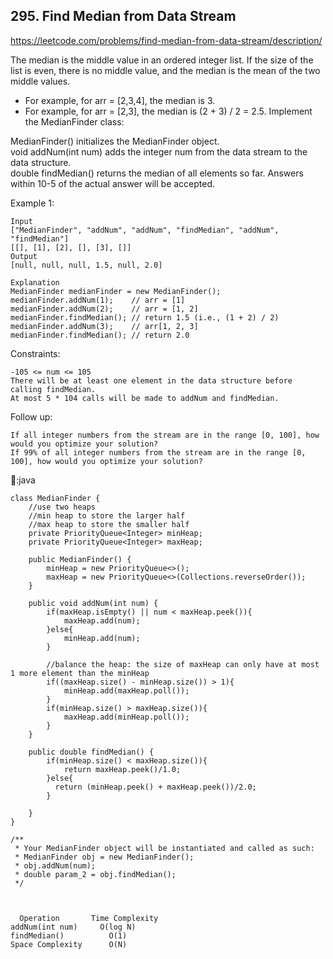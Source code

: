 ## 295. Find Median from Data Stream
https://leetcode.com/problems/find-median-from-data-stream/description/

The median is the middle value in an ordered integer list. If the size of the list is even, there is no middle value, and the median is the mean of the two middle values.

- For example, for arr = [2,3,4], the median is 3.
- For example, for arr = [2,3], the median is (2 + 3) / 2 = 2.5.
Implement the MedianFinder class:

MedianFinder() initializes the MedianFinder object.  
void addNum(int num) adds the integer num from the data stream to the data structure.   
double findMedian() returns the median of all elements so far. Answers within 10-5 of the actual answer will be accepted.   
       

Example 1:

    Input
    ["MedianFinder", "addNum", "addNum", "findMedian", "addNum", "findMedian"]
    [[], [1], [2], [], [3], []]
    Output
    [null, null, null, 1.5, null, 2.0]
    
    Explanation
    MedianFinder medianFinder = new MedianFinder();
    medianFinder.addNum(1);    // arr = [1]
    medianFinder.addNum(2);    // arr = [1, 2]
    medianFinder.findMedian(); // return 1.5 (i.e., (1 + 2) / 2)
    medianFinder.addNum(3);    // arr[1, 2, 3]
    medianFinder.findMedian(); // return 2.0
     

Constraints:

    -105 <= num <= 105
    There will be at least one element in the data structure before calling findMedian.
    At most 5 * 104 calls will be made to addNum and findMedian.
     

Follow up:

    If all integer numbers from the stream are in the range [0, 100], how would you optimize your solution?
    If 99% of all integer numbers from the stream are in the range [0, 100], how would you optimize your solution?
  
  👱:java
  
    class MedianFinder {
        //use two heaps
        //min heap to store the larger half
        //max heap to store the smaller half
        private PriorityQueue<Integer> minHeap;
        private PriorityQueue<Integer> maxHeap;
    
        public MedianFinder() {
            minHeap = new PriorityQueue<>();
            maxHeap = new PriorityQueue<>(Collections.reverseOrder());
        }
        
        public void addNum(int num) {
            if(maxHeap.isEmpty() || num < maxHeap.peek()){
                maxHeap.add(num);
            }else{
                minHeap.add(num);
            }
    
            //balance the heap: the size of maxHeap can only have at most 1 more element than the minHeap
            if((maxHeap.size() - minHeap.size()) > 1){
                minHeap.add(maxHeap.poll());   
            }
            if(minHeap.size() > maxHeap.size()){
                maxHeap.add(minHeap.poll());   
            }
        }
        
        public double findMedian() {
            if(minHeap.size() < maxHeap.size()){
                return maxHeap.peek()/1.0;
            }else{
              return (minHeap.peek() + maxHeap.peek())/2.0;
            } 
    
        }
    }
    
    /**
     * Your MedianFinder object will be instantiated and called as such:
     * MedianFinder obj = new MedianFinder();
     * obj.addNum(num);
     * double param_2 = obj.findMedian();
     */



      Operation	      Time Complexity
    addNum(int num)	    O(log N)
    findMedian()	      O(1)
    Space Complexity	  O(N)
